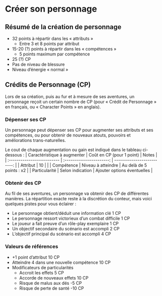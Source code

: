 # Créer son personnage
## Résumé de la création de personnage
- 32 points à répartir dans les « attributs »
	- Entre 3 et 8 points par attribut
- 15-20 (?) points à répartir dans les « compétences » 
	- 5 points maximum par compétence
- 25 (?) CP 
- Pas de niveau de blessure
- Niveau d’énergie « normal »

## Crédits de Personnage (CP)
Lors de sa création, puis au fur et à mesure de ses aventures, un personnage reçoit un certain nombre de CP (pour « Crédit de Personnage » en français, ou « Character Points » en anglais).

### Dépenser ses CP
Un personnage peut dépenser ses CP pour augmenter ses attributs et ses compétences, ou pour obtenir de nouveaux atouts, pouvoirs et améliorations trans-naturelles.

Le cout de chaque augmentation ou gain est indiqué dans le tableau ci-dessous : 
| Caractéristique à augmenter | Coût en CP (pour 1 point) | Notes                       |
| :-------------------------- | :-----------------------: | --------------------------: |
| Attribut                    | 10                        |                             |
| Compétence                  | Niveau à atteindre        | Au delà de 5 points : x2    |
| Particularité               | Selon indication          | Ajouter options éventuelles |

### Obtenir des CP
Au fil de ses aventures, un personnage va obtenir des CP de différentes manières. La répartition exacte reste à la discrétion du conteur, mais voici quelques pistes pour vous éclairer :
- Le personnage obtient/déduit une information clé			1 CP
- Le personnage ressort victorieux d’un combat difficile	1 CP 
- Le joueur a fait preuve d’un rôle-play exemplaire			1 CP
- Un objectif secondaire du scénario est accompli			2 CP
- L’objectif principal du scénario est accompli				4 CP

### Valeurs de références
- +1 point d’attribut						10 CP
- Atteindre 4 dans une nouvelle compétence	10 CP
- Modificateurs de particularités
	- Accroit les effets					5 CP
	- Accorde de nouveaux effets			10 CP
	- Risque de malus aux dés				-5 CP
	- Risque de perte de santé				-10 CP
